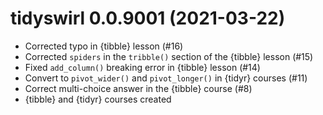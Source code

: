 # tidyswirl 0.0.9001 (2021-03-22)

* Corrected typo in {tibble} lesson (#16)
* Corrected `spiders` in the `tribble()` section of the {tibble} lesson (#15)
* Fixed `add_column()` breaking error in {tibble} lesson (#14)
* Convert to `pivot_wider()` and `pivot_longer()` in {tidyr} courses (#11)
* Correct multi-choice answer in the {tibble} course (#8)
* {tibble} and {tidyr} courses created